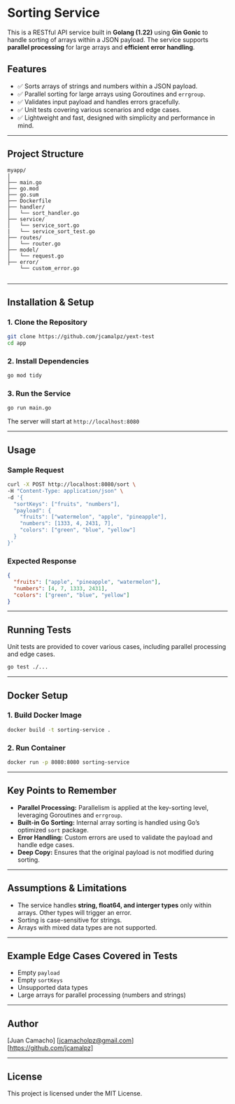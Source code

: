 # Sorting Service

This is a RESTful API service built in **Golang (1.22)** using **Gin Gonic** to handle sorting of arrays within a JSON payload. The service supports **parallel processing** for large arrays and **efficient error handling**.

## Features
- ✅ Sorts arrays of strings and numbers within a JSON payload.
- ✅ Parallel sorting for large arrays using Goroutines and `errgroup`.
- ✅ Validates input payload and handles errors gracefully.
- ✅ Unit tests covering various scenarios and edge cases.
- ✅ Lightweight and fast, designed with simplicity and performance in mind.

---

## Project Structure
```
myapp/
│
├── main.go
├── go.mod
├── go.sum
├── Dockerfile
├── handler/
│   └── sort_handler.go
├── service/
│   └── service_sort.go
|   └── service_sort_test.go
├── routes/
│   └── router.go
├── model/
│   └── request.go
├── error/
    └── custom_error.go


```
---

## Installation & Setup
### 1. Clone the Repository
```bash
git clone https://github.com/jcamalpz/yext-test
cd app
```

### 2. Install Dependencies
```bash
go mod tidy
```

### 3. Run the Service
```bash
go run main.go
```
The server will start at `http://localhost:8080`

---

## Usage
### Sample Request
```bash
curl -X POST http://localhost:8080/sort \
-H "Content-Type: application/json" \
-d '{
  "sortKeys": ["fruits", "numbers"],
  "payload": {
    "fruits": ["watermelon", "apple", "pineapple"],
    "numbers": [1333, 4, 2431, 7],
    "colors": ["green", "blue", "yellow"]
  }
}'
```
### Expected Response
```json
{
  "fruits": ["apple", "pineapple", "watermelon"],
  "numbers": [4, 7, 1333, 2431],
  "colors": ["green", "blue", "yellow"]
}
```

---

## Running Tests
Unit tests are provided to cover various cases, including parallel processing and edge cases.
```bash
go test ./...
```

---

## Docker Setup
### 1. Build Docker Image
```bash
docker build -t sorting-service .
```

### 2. Run Container
```bash
docker run -p 8080:8080 sorting-service
```

---

## Key Points to Remember
- **Parallel Processing:** Parallelism is applied at the key-sorting level, leveraging Goroutines and `errgroup`.
- **Built-in Go Sorting:** Internal array sorting is handled using Go’s optimized `sort` package.
- **Error Handling:** Custom errors are used to validate the payload and handle edge cases.
- **Deep Copy:** Ensures that the original payload is not modified during sorting.

---

## Assumptions & Limitations
- The service handles **string, float64, and interger types** only within arrays. Other types will trigger an error.
- Sorting is case-sensitive for strings.
- Arrays with mixed data types are not supported.

---

## Example Edge Cases Covered in Tests
- Empty `payload`
- Empty `sortKeys`
- Unsupported data types
- Large arrays for parallel processing (numbers and strings)

---

## Author
[Juan Camacho]
[jcamacholpz@gmail.com]  
[https://github.com/jcamalpz]

---

## License
This project is licensed under the MIT License.

